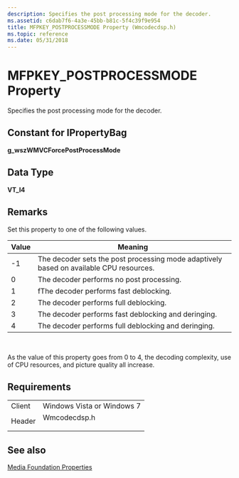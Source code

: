 ```yaml
---
description: Specifies the post processing mode for the decoder.
ms.assetid: c6dab7f6-4a3e-45bb-b81c-5f4c39f9e954
title: MFPKEY_POSTPROCESSMODE Property (Wmcodecdsp.h)
ms.topic: reference
ms.date: 05/31/2018
---
```


# MFPKEY\_POSTPROCESSMODE Property

Specifies the post processing mode for the decoder.

## Constant for IPropertyBag

**g\_wszWMVCForcePostProcessMode**

## Data Type

**VT\_I4**

## Remarks

Set this property to one of the following values.



| Value | Meaning                                                                                |
|-------|----------------------------------------------------------------------------------------|
| -1    | The decoder sets the post processing mode adaptively based on available CPU resources. |
| 0     | The decoder performs no post processing.                                               |
| 1     | fThe decoder performs fast deblocking.                                                 |
| 2     | The decoder performs full deblocking.                                                  |
| 3     | The decoder performs fast deblocking and deringing.                                    |
| 4     | The decoder performs full deblocking and deringing.                                    |



 

As the value of this property goes from 0 to 4, the decoding complexity, use of CPU resources, and picture quality all increase.

## Requirements



|                   |                                                                                         |
|-------------------|-----------------------------------------------------------------------------------------|
| Client<br/> | Windows Vista or Windows 7<br/>                                                   |
| Header<br/> | <dl> <dt>Wmcodecdsp.h</dt> </dl> |



## See also

<dl> <dt>

[Media Foundation Properties](media-foundation-properties.md)
</dt> </dl>

 

 




